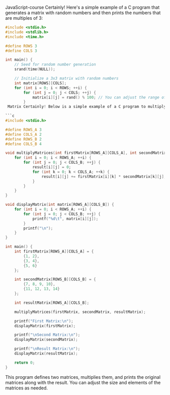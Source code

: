  JavaScript-course
Certainly! Here's a simple example of a C program that generates a matrix with random numbers and then prints the numbers that are multiples of 3:

```c
#include <stdio.h>
#include <stdlib.h>
#include <time.h>

#define ROWS 3
#define COLS 3

int main() {
    // Seed for random number generation
    srand(time(NULL));

    // Initialize a 3x3 matrix with random numbers
    int matrix[ROWS][COLS];
    for (int i = 0; i < ROWS; ++i) {
        for (int j = 0; j < COLS; ++j) {
            matrix[i][j] = rand() % 100; // You can adjust the range of random numbers if needed
        }
 Matrix Certainly! Below is a simple example of a C program to multiply two matrices:

```c
#include <stdio.h>

#define ROWS_A 3
#define COLS_A 2
#define ROWS_B 2
#define COLS_B 4

void multiplyMatrices(int firstMatrix[ROWS_A][COLS_A], int secondMatrix[ROWS_B][COLS_B], int result[ROWS_A][COLS_B]) {
    for (int i = 0; i < ROWS_A; ++i) {
        for (int j = 0; j < COLS_B; ++j) {
            result[i][j] = 0;
            for (int k = 0; k < COLS_A; ++k) {
                result[i][j] += firstMatrix[i][k] * secondMatrix[k][j];
            }
        }
    }
}

void displayMatrix(int matrix[ROWS_A][COLS_B]) {
    for (int i = 0; i < ROWS_A; ++i) {
        for (int j = 0; j < COLS_B; ++j) {
            printf("%d\t", matrix[i][j]);
        }
        printf("\n");
    }
}

int main() {
    int firstMatrix[ROWS_A][COLS_A] = {
        {1, 2},
        {3, 4},
        {5, 6}
    };

    int secondMatrix[ROWS_B][COLS_B] = {
        {7, 8, 9, 10},
        {11, 12, 13, 14}
    };

    int resultMatrix[ROWS_A][COLS_B];

    multiplyMatrices(firstMatrix, secondMatrix, resultMatrix);

    printf("First Matrix:\n");
    displayMatrix(firstMatrix);

    printf("\nSecond Matrix:\n");
    displayMatrix(secondMatrix);

    printf("\nResult Matrix:\n");
    displayMatrix(resultMatrix);

    return 0;
}
```

This program defines two matrices, multiplies them, and prints the original matrices along with the result. You can adjust the size and elements of the matrices as needed.
